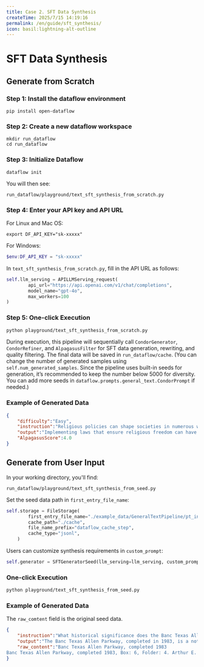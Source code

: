 ```yaml
---
title: Case 2. SFT Data Synthesis
createTime: 2025/7/15 14:19:16
permalink: /en/guide/sft_synthesis/
icon: basil:lightning-alt-outline
---
```


# SFT Data Synthesis

## Generate from Scratch

### Step 1: Install the dataflow environment
```shell
pip install open-dataflow
```

### Step 2: Create a new dataflow workspace
```shell
mkdir run_dataflow
cd run_dataflow
```

### Step 3: Initialize Dataflow
```shell
dataflow init
```
You will then see:
```shell
run_dataflow/playground/text_sft_synthesis_from_scratch.py  
```

### Step 4: Enter your API key and API URL
For Linux and Mac OS:
```shell
export DF_API_KEY="sk-xxxxx"
```

For Windows:
```powershell
$env:DF_API_KEY = "sk-xxxxx"
```

In `text_sft_synthesis_from_scratch.py`, fill in the API URL as follows:
```python
self.llm_serving = APILLMServing_request(
        api_url="https://api.openai.com/v1/chat/completions",
        model_name="gpt-4o",
        max_workers=100
)
```

### Step 5: One-click Execution
```bash
python playground/text_sft_synthesis_from_scratch.py  
```

During execution, this pipeline will sequentially call `CondorGenerator`, `CondorRefiner`, and `AlpagasusFilter` for SFT data generation, rewriting, and quality filtering. The final data will be saved in `run_dataflow/cache`. (You can change the number of generated samples using `self.num_generated_samples`. Since the pipeline uses built-in seeds for generation, it’s recommended to keep the number below 5000 for diversity. You can add more seeds in `dataflow.prompts.general_text.CondorPrompt` if needed.)

### Example of Generated Data
```json
{
    "difficulty":"Easy",
    "instruction":"Religious policies can shape societies in numerous ways. One example is where policies for religious freedom allow diverse religions to coexist peacefully within a nation. Considering a country that recently implemented laws to ensure religious freedom for all its citizens, discuss some potential positive impacts these policies may have on social harmony and economic growth.",
    "output":"Implementing laws that ensure religious freedom can have several positive impacts on a country's social harmony and economic growth. However, it's important to also consider potential challenges and the steps necessary for realizing these benefits sustainably:\n\n1. **Social Harmony:**\n   - **Increased Tolerance and Understanding:** Religious freedom allows individuals to express their beliefs openly without fear of persecution. This can lead to greater tolerance and understanding among different religious communities, fostering social cohesion.\n   - **Reduction of Religious Conflicts:** By guaranteeing religious freedom, a country can reduce the likelihood of religious conflicts and tensions, promoting peace and stability within society. However, managing cultural differences requires ongoing dialogue and education to prevent deeply rooted prejudices from hindering social harmony.\n   - **Cultural Diversity and Enrichment:** The coexistence of diverse religious groups can enrich the cultural landscape of a nation, encouraging exchanges of ideas, traditions, and values that can enhance mutual respect and appreciation. Community engagement initiatives and educational programs can support this enrichment and ensure equitable treatment across all religious groups.\n\n2. **Economic Growth:**\n   - **Attracting Talent and Investment:** Religious freedom can make a country more attractive to international talent and investors who seek a stable and open environment to live and conduct business. This can lead to increased foreign direct investment and enhance the country's global economic standing. Governments and communities must actively promote inclusivity to maintain this attractiveness.\n   - **Boosting Tourism:** A reputation for religious inclusivity can boost tourism, as travelers often prefer destinations where diverse religious practices are respected. Religious festivals and sites can attract visitors, benefiting local economies. Policies ensuring safety and respect for all types of visitors are crucial for sustained tourism growth.\n   - **Encouraging Innovation and Entrepreneurship:** When individuals feel safe to express their beliefs and live according to their values, they are more likely to contribute positively to society. A diverse population can lead to a greater exchange of ideas, fostering innovation and creativity in business ventures and community projects. Long-term educational and community support systems are necessary to encourage continued innovation.\n\nTo provide a more comprehensive view, examining case studies of countries like Canada, which has successfully implemented religious freedom policies leading to vibrant multiculturalism and economic development, can offer valuable insights into strategies for sustaining these positive impacts.\n\nOverall, while laws promoting religious freedom can contribute to building a harmonious society and driving economic growth, acknowledging challenges and implementing supportive measures are essential for achieving and maintaining these benefits over time.",
    "AlpagasusScore":4.0
}
```

## Generate from User Input

In your working directory, you'll find:
```shell
run_dataflow/playground/text_sft_synthesis_from_seed.py  
```

Set the seed data path in `first_entry_file_name`:
```python
self.storage = FileStorage(
        first_entry_file_name="./example_data/GeneralTextPipeline/pt_input.jsonl",
        cache_path="./cache",
        file_name_prefix="dataflow_cache_step",
        cache_type="jsonl",
    )
```

Users can customize synthesis requirements in `custom_prompt`:
```python
self.generator = SFTGeneratorSeed(llm_serving=llm_serving, custom_prompt="Try to make the question suitable for middle school students.")
```

### One-click Execution
```bash
python playground/text_sft_synthesis_from_seed.py  
```

### Example of Generated Data
The `raw_comtent` field is the original seed data.
```json
{
    "instruction":"What historical significance does the Banc Texas Allen Parkway, completed in 1983, hold, and how might a middle school student find more information about its architectural design using the resources from Rice University's Woodson Research Center?",
    "output":"The Banc Texas Allen Parkway, completed in 1983, is a notable piece of architecture with its designs archived in the Arthur E. Jones Architectural Records. The Woodson Research Center at Rice University holds these records, allowing students to explore its architectural significance by accessing the physical archives or visiting their webpage for online resources. Middle school students can learn more by searching for documents related to Banc Texas Allen Parkway in Box 6, Folder 4 at http://archives.library.rice.edu/repositories/2/archival_objects/79290.",
    "raw_content":"Banc Texas Allen Parkway, completed 1983
Banc Texas Allen Parkway, completed 1983, Box: 6, Folder: 4. Arthur E. Jones Architectural Records, MS 535. Woodson Research Center, Rice University, Houston, Texas. http://archives.library.rice.edu/repositories/2/archival_objects/79290 Accessed January 26, 2023."
}
```
